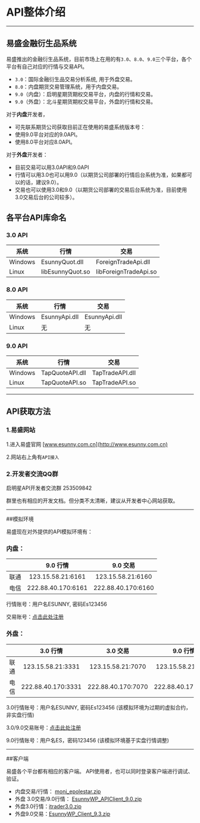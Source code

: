 # API整体介绍

-----


## 易盛金融衍生品系统

易盛推出的金融衍生品系统，目前市场上在用的有`3.0`、`8.0`、`9.0`三个平台，各个平台有自己对应的行情与交易API。

- `3.0`：国际金融衍生品交易分析系统, 用于外盘交易。
- `8.0`：内盘期货交易管理系统，用于内盘交易。
- `9.0`（内盘）：启明星期货期权交易平台，内盘的行情和交易。
- `9.0`（外盘）：北斗星期货期权交易平台，外盘的行情和交易。


对于**内盘**开发者，
- 可先联系期货公司获取目前正在使用的易盛系统版本号：
 - 使用9.0平台对应的9.0API。
 - 使用8.0平台对应8.0API。

对于**外盘**开发者：
- 目前交易可以用3.0API和9.0API
- 行情可以用3.0也可以用9.0（以期货公司部署的行情后台系统为准，如果都可以的话，建议9.0）。
- 交易也可以使用3.0和9.0（以期货公司部署的交易后台系统为准，目前使用3.0交易后台的公司较多）。
## 各平台API库命名

### 3.0 API
|系统|行情|交易|
|--|--|--|
|Windows|EsunnyQuot.dll|ForeignTradeApi.dll|
|Linux|libEsunnyQuot.so|libForeignTradeApi.so|

### 8.0 API
|系统|行情|交易|
|--|--|--|
|Windows|EsunnyApi.dll|EsunnyApi.dll|
|Linux|无|无|

### 9.0 API
|系统|行情|交易|
|--|--|--|
|Windows|TapQuoteAPI.dll|TapTradeAPI.dll|
|Linux|TapQuoteAPI.so|TapTradeAPI.so|


------

## API获取方法
### 1.易盛网站

1.进入易盛官网 [www.esunny.com.cn](http://www.esunny.com.cn)

2.网站右上角有`API接入`


### 2.开发者交流QQ群
启明星API开发者交流群 253509842

群里也有相应的开发文档。但分类不太清晰，建议从开发者中心网站获取。



------

##模拟环境

易盛现在对外提供的API模拟环境有：

### **内盘**：

||9.0 行情|9.0 交易|
|--|:--:|:--:|
|联通|123.15.58.21:6161|123.15.58.21:6160|
|电信|222.88.40.170:6161|222.88.40.170:6160|

行情账号：用户名ESUNNY, 密码Es123456

交易账号：[点击此处注册](http://www.esunny.com.cn/index.php?m=content&c=index&a=lists&catid=49)

### **外盘**：

||3.0 行情|3.0 交易|9.0 行情|
|--|:--:|:--:|:--:|
|联通|123.15.58.21:3331|123.15.58.21:7070|123.15.58.21:7171|
|电信|222.88.40.170:3331|222.88.40.170:7070|222.88.40.170:7171|

3.0行情账号：用户名ESUNNY, 密码Es123456 (该模拟环境为过期的虚拟合约，非实盘行情)

3.0/9.0交易账号：[点击此处注册](http://www.esunny.com.cn/index.php?m=content&c=index&a=lists&catid=50)

9.0行情账号：用户名ES，密码123456 (该模拟环境基于实盘行情调整)


----

##客户端

易盛各个平台都有相应的客户端。
API使用者，也可以同时登录客户端进行调试、验证。

- 内盘交易/行情： [moni_epolestar.zip](http://www.esunny.com.cn/uploadfile/software/EsunnyTap9/moni_epolestar.zip )
- 外盘 3.0交易/9.0行情： [EsunnyWP_APIClient_9.0.zip](http://www.esunny.com.cn/uploadfile/software/EsunnyWP_APIClient_9.0.zip)
- 外盘3.0行情：[itrader3.0.zip](http://www.esunny.com.cn/uploadfile/software/itrader3.0.zip)
- 外盘9.0交易：[EsunnyWP_Client_9.3.zip](http://www.esunny.com.cn/uploadfile/software/EsunnyWP_Client_9.3.zip)
